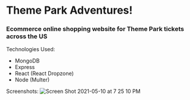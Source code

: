 # Theme Park Adventures!

### Ecommerce online shopping website for Theme Park tickets across the US


Technologies Used:
* MongoDB
* Express
* React (React Dropzone)
* Node (Multer)


Screenshots:
![Screen Shot 2021-05-10 at 7 25 10 PM](https://user-images.githubusercontent.com/66282427/117736404-7dab8b00-b1c5-11eb-8d98-9396646432dd.png)
